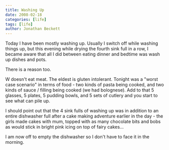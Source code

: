 ```yaml
---
title: Washing Up
date: 2008-02-18
categories: [life]
tags: [life]
author: Jonathan Beckett
---
```


Today I have been mostly washing up. Usually I switch off while washing things up, but this evening while drying the fourth sink full in a row, I became aware that all I did between eating dinner and bedtime was wash up dishes and pots.

There is a reason too.

W doesn't eat meat. The eldest is gluten intolerant. Tonight was a "worst case scenario" in terms of food - two kinds of pasta being cooked, and two kinds of sauce / filling being cooked (we had bolognese). Add to that 5 glasses, 5 plates, 5 pudding bowls, and 5 sets of cutlery and you start to see what can pile up.

I should point out that the 4 sink fulls of washing up was in addition to an entire dishwasher full after a cake making adventure earlier in the day - the girls made cakes with mum, topped with as many chocolate bits and bobs as would stick in bright pink icing on top of fairy cakes...

I am now off to empty the dishwasher so I don't have to face it in the morning.